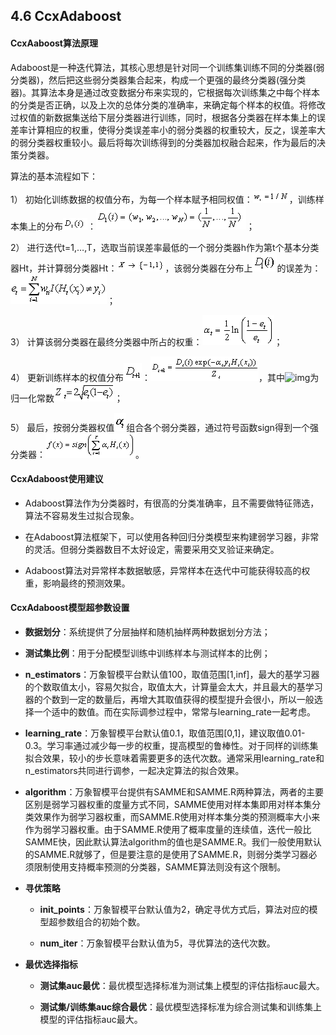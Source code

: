 ## 4.6 CcxAdaboost

#### CcxAaboost算法原理

​	Adaboost是一种迭代算法，其核心思想是针对同一个训练集训练不同的分类器(弱分类器)，然后把这些弱分类器集合起来，构成一个更强的最终分类器(强分类器)。其算法本身是通过改变数据分布来实现的，它根据每次训练集之中每个样本的分类是否正确，以及上次的总体分类的准确率，来确定每个样本的权值。将修改过权值的新数据集送给下层分类器进行训练，同时，根据各分类器在样本集上的误差率计算相应的权重，使得分类误差率小的弱分类器的权重较大，反之，误差率大的弱分类器权重较小。最后将每次训练得到的分类器加权融合起来，作为最后的决策分类器。

算法的基本流程如下：

1） 初始化训练数据的权值分布，为每一个样本赋予相同权值：![img](function_tools/wps81E8.tmp.png)，训练样本集上的分布![img](function_tools/wps81E9.tmp.png)：![img](function_tools/wps81F9.tmp.png)；

2） 进行迭代t=1,…,T，选取当前误差率最低的一个弱分类器h作为第t个基本分类器Ht，并计算弱分类器Ht：![img](function_tools/wps81FA.tmp.png)，该弱分类器在分布上![img](function_tools/wps820B.tmp.png)的误差为：![img](function_tools/wps820C.tmp.png)；

3） 计算该弱分类器在最终分类器中所占的权重：![img](function_tools/wps821C.tmp.png)；

4） 更新训练样本的权值分布![img](function_tools/wps821D.tmp.png)：![img](function_tools/wps821E.tmp.png)，其中![img](file:///C:\Users\何博睿\AppData\Local\Temp\ksohtml\wps822F.tmp.png)为归一化常数![img](function_tools/wps8230.tmp.png)；

5） 最后，按弱分类器权值![img](function_tools/wps8241.tmp.png)组合各个弱分类器，通过符号函数sign得到一个强分类器：![img](function_tools/wps8242.tmp.png)。

#### CcxAdaboost使用建议

- Adaboost算法作为分类器时，有很高的分类准确率，且不需要做特征筛选，算法不容易发生过拟合现象。

- 在Adaboost算法框架下，可以使用各种回归分类模型来构建弱学习器，非常的灵活。但弱分类器数目不太好设定，需要采用交叉验证来确定。

- Adaboost算法对异常样本数据敏感，异常样本在迭代中可能获得较高的权重，影响最终的预测效果。

#### CcxAdaboost模型超参数设置

- **数据划分**：系统提供了分层抽样和随机抽样两种数据划分方法；

- **测试集比例**：用于分配模型训练中训练样本与测试样本的比例；

- **n_estimators**：万象智模平台默认值100，取值范围[1,inf]，最大的基学习器的个数取值太小，容易欠拟合，取值太大，计算量会太大，并且最大的基学习器的个数到一定的数量后，再增大其取值获得的模型提升会很小，所以一般选择一个适中的数值。而在实际调参过程中，常常与learning_rate一起考虑。

- **learning_rate**：万象智模平台默认值0.1，取值范围[0,1]，建议取值0.01-0.3。学习率通过减少每一步的权重，提高模型的鲁棒性。对于同样的训练集拟合效果，较小的步长意味着需要更多的迭代次数。通常采用learning_rate和n_estimators共同进行调参，一起决定算法的拟合效果。

- **algorithm**：万象智模平台提供有SAMME和SAMME.R两种算法，两者的主要区别是弱学习器权重的度量方式不同，SAMME使用对样本集即用对样本集分类效果作为弱学习器权重，而SAMME.R使用对样本集分类的预测概率大小来作为弱学习器权重。由于SAMME.R使用了概率度量的连续值，迭代一般比SAMME快，因此默认算法algorithm的值也是SAMME.R。我们一般使用默认的SAMME.R就够了，但是要注意的是使用了SAMME.R，则弱分类学习器必须限制使用支持概率预测的分类器，SAMME算法则没有这个限制。

- **寻优策略**

  - **init_points**：万象智模平台默认值为2，确定寻优方式后，算法对应的模型超参数组合的初始个数。

  - **num_iter**：万象智模平台默认值为5，寻优算法的迭代次数。

- **最优选择指标**

  - **测试集auc最优**：最优模型选择标准为测试集上模型的评估指标auc最大。

  - **测试集/训练集auc综合最优**：最优模型选择标准为综合测试集和训练集上模型的评估指标auc最大。